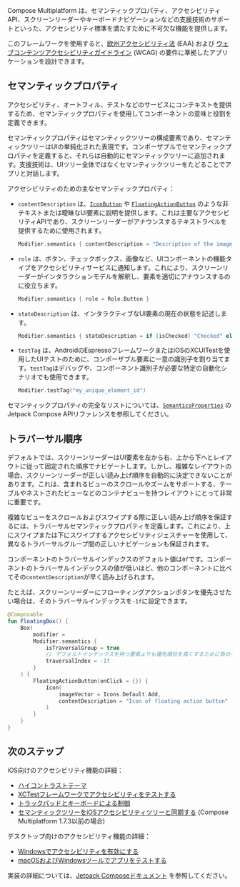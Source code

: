 [//]: # (title: アクセシビリティ)

Compose Multiplatform は、セマンティックプロパティ、アクセシビリティAPI、スクリーンリーダーやキーボードナビゲーションなどの支援技術のサポートといった、アクセシビリティ標準を満たすために不可欠な機能を提供します。

このフレームワークを使用すると、[欧州アクセシビリティ法](https://eur-lex.europa.eu/legal-content/EN/TXT/?uri=CELEX%3A32019L0882) (EAA) および [ウェブコンテンツアクセシビリティガイドライン](https://www.w3.org/TR/WCAG21/) (WCAG) の要件に準拠したアプリケーションを設計できます。

## セマンティックプロパティ

アクセシビリティ、オートフィル、テストなどのサービスにコンテキストを提供するため、セマンティックプロパティを使用してコンポーネントの意味と役割を定義できます。

セマンティックプロパティはセマンティックツリーの構成要素であり、セマンティックツリーはUIの単純化された表現です。コンポーザブルでセマンティックプロパティを定義すると、それらは自動的にセマンティックツリーに追加されます。支援技術は、UIツリー全体ではなくセマンティックツリーをたどることでアプリと対話します。

アクセシビリティのための主なセマンティックプロパティ：

*   `contentDescription` は、[`IconButton`](https://kotlinlang.org/api/compose-multiplatform/material3/androidx.compose.material3/-icon-button.html) や [`FloatingActionButton`](https://kotlinlang.org/api/compose-multiplatform/material3/androidx.compose.material3/-floating-action-button.html) のような非テキストまたは曖昧なUI要素に説明を提供します。これは主要なアクセシビリティAPIであり、スクリーンリーダーがアナウンスするテキストラベルを提供するために使用されます。

    ```kotlin
    Modifier.semantics { contentDescription = "Description of the image" }
    ```

*   `role` は、ボタン、チェックボックス、画像など、UIコンポーネントの機能タイプをアクセシビリティサービスに通知します。これにより、スクリーンリーダーがインタラクションモデルを解釈し、要素を適切にアナウンスするのに役立ちます。

    ```kotlin
    Modifier.semantics { role = Role.Button }
    ```

*   `stateDescription` は、インタラクティブなUI要素の現在の状態を記述します。

    ```kotlin
    Modifier.semantics { stateDescription = if (isChecked) "Checked" else "Unchecked" }
    ```

*   `testTag` は、AndroidのEspressoフレームワークまたはiOSのXCUITestを使用したUIテストのために、コンポーザブル要素に一意の識別子を割り当てます。`testTag`はデバッグや、コンポーネント識別子が必要な特定の自動化シナリオでも使用できます。

    ```kotlin
    Modifier.testTag("my_unique_element_id")
    ```

セマンティックプロパティの完全なリストについては、[`SemanticsProperties`](https://developer.android.com/reference/kotlin/androidx/compose/ui/semantics/SemanticsProperties) のJetpack Compose APIリファレンスを参照してください。

## トラバーサル順序

デフォルトでは、スクリーンリーダーはUI要素を左から右、上から下へとレイアウトに従って固定された順序でナビゲートします。しかし、複雑なレイアウトの場合、スクリーンリーダーが正しい読み上げ順序を自動的に決定できないことがあります。これは、含まれるビューのスクロールやズームをサポートする、テーブルやネストされたビューなどのコンテナビューを持つレイアウトにとって非常に重要です。

複雑なビューをスクロールおよびスワイプする際に正しい読み上げ順序を保証するには、トラバーサルセマンティックプロパティを定義します。これにより、上にスワイプまたは下にスワイプするアクセシビリティジェスチャーを使用して、異なるトラバーサルグループ間の正しいナビゲーションも保証されます。

コンポーネントのトラバーサルインデックスのデフォルト値は`0f`です。コンポーネントのトラバーサルインデックスの値が低いほど、他のコンポーネントに比べてその`contentDescription`が早く読み上げられます。

たとえば、スクリーンリーダーにフローティングアクションボタンを優先させたい場合は、そのトラバーサルインデックスを`-1f`に設定できます。

```kotlin
@Composable
fun FloatingBox() {
    Box(
        modifier =
        Modifier.semantics {
            isTraversalGroup = true
            // デフォルトインデックスを持つ要素よりも優先順位を高くするために負のインデックスを設定
            traversalIndex = -1f
        }
    ) {
        FloatingActionButton(onClick = {}) {
            Icon(
                imageVector = Icons.Default.Add,
                contentDescription = "Icon of floating action button"
            )
        }
    }
}
```

## 次のステップ

iOS向けのアクセシビリティ機能の詳細：

*   [ハイコントラストテーマ](compose-ios-accessibility.md#high-contrast-theme)
*   [XCTestフレームワークでアクセシビリティをテストする](compose-ios-accessibility.md#test-accessibility-with-xctest-framework)
*   [トラックパッドとキーボードによる制御](compose-ios-accessibility.md#control-via-trackpad-and-keyboard)
*   [セマンティックツリーをiOSアクセシビリティツリーと同期する](compose-ios-accessibility.md#choose-the-tree-synchronization-option)
    (Compose Multiplatform 1.7.3以前の場合)

デスクトップ向けのアクセシビリティ機能の詳細：

*   [Windowsでアクセシビリティを有効にする](compose-desktop-accessibility.md#enabling-accessibility-on-windows)
*   [macOSおよびWindowsツールでアプリをテストする](compose-desktop-accessibility.md#example-custom-button-with-semantic-rules)

実装の詳細については、[Jetpack Composeドキュメント](https://developer.android.com/develop/ui/compose/accessibility) を参照してください。